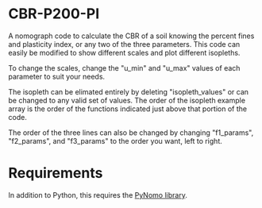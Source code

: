 # CBR-P200-PI
A nomograph code to calculate the CBR of a soil knowing the percent fines and plasticity index, or any two of the three parameters. This code can easily be modified to show different scales and plot different isopleths.

To change the scales, change the "u_min" and "u_max" values of each parameter to suit your needs.

The isopleth can be elimated entirely by deleting "isopleth_values" or can be changed to any valid set of values. The order of the isopleth example array is the order of the functions indicated just above that portion of the code.

The order of the three lines can also be changed by changing "f1_params", "f2_params", and "f3_params" to the order you want, left to right.

# Requirements

In addition to Python, this requires the [PyNomo library](https://github.com/lefakkomies/pynomo).
